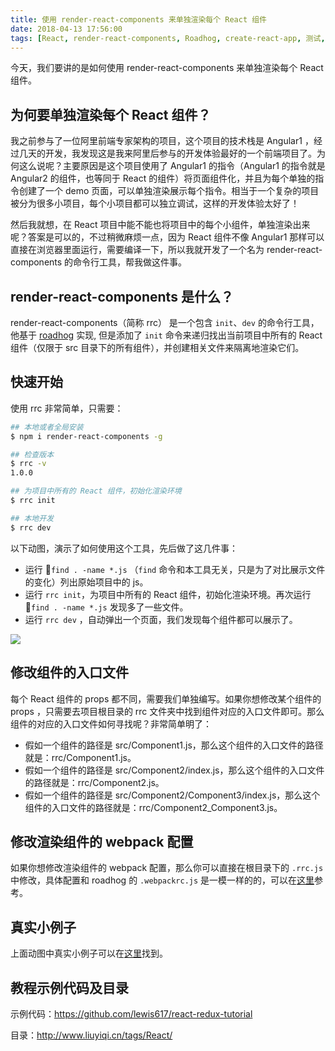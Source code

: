 ```yaml
---
title: 使用 render-react-components 来单独渲染每个 React 组件
date: 2018-04-13 17:56:00
tags: [React, render-react-components, Roadhog, create-react-app, 测试, 单元测试]
---
```


今天，我们要讲的是如何使用 render-react-components 来单独渲染每个 React 组件。

<!--more-->

## 为何要单独渲染每个 React 组件？

我之前参与了一位阿里前端专家架构的项目，这个项目的技术栈是 Angular1 ，经过几天的开发，我发现这是我来阿里后参与的开发体验最好的一个前端项目了。为何这么说呢？主要原因是这个项目使用了 Angular1 的指令（Angular1 的指令就是 Angular2 的组件，也等同于 React 的组件）将页面组件化，并且为每个单独的指令创建了一个 demo 页面，可以单独渲染展示每个指令。相当于一个复杂的项目被分为很多小项目，每个小项目都可以独立调试，这样的开发体验太好了！


然后我就想，在 React 项目中能不能也将项目中的每个小组件，单独渲染出来呢？答案是可以的，不过稍微麻烦一点，因为 React 组件不像 Angular1 那样可以直接在浏览器里面运行，需要编译一下，所以我就开发了一个名为 render-react-components 的命令行工具，帮我做这件事。

## render-react-components 是什么？

render-react-components（简称 rrc） 是一个包含 `init`、`dev` 的命令行工具，他基于 [roadhog](https://github.com/sorrycc/roadhog) 实现, 但是添加了 `init` 命令来递归找出当前项目中所有的 React 组件（仅限于 src 目录下的所有组件），并创建相关文件来隔离地渲染它们。

## 快速开始

使用 rrc 非常简单，只需要：

```bash
## 本地或者全局安装
$ npm i render-react-components -g

## 检查版本
$ rrc -v
1.0.0

## 为项目中所有的 React 组件，初始化渲染环境
$ rrc init

## 本地开发
$ rrc dev

```

以下动图，演示了如何使用这个工具，先后做了这几件事：

- 运行 `find . -name *.js` （`find` 命令和本工具无关，只是为了对比展示文件的变化）列出原始项目中的 js。
- 运行 `rrc init`，为项目中所有的 React 组件，初始化渲染环境。再次运行 `find . -name *.js` 发现多了一些文件。
- 运行 `rrc dev` ，自动弹出一个页面，我们发现每个组件都可以展示了。

![](https://img.alicdn.com/tfs/TB1VPzQnHGYBuNjy0FoXXciBFXa-894-444.gif)

## 修改组件的入口文件

每个 React 组件的 props 都不同，需要我们单独编写。如果你想修改某个组件的 props ，只需要去项目根目录的 rrc 文件夹中找到组件对应的入口文件即可。那么组件的对应的入口文件如何寻找呢？非常简单明了：

- 假如一个组件的路径是 src/Component1.js，那么这个组件的入口文件的路径就是：rrc/Component1.js。
- 假如一个组件的路径是 src/Component2/index.js，那么这个组件的入口文件的路径就是：rrc/Component2.js。
- 假如一个组件的路径是 src/Component2/Component3/index.js，那么这个组件的入口文件的路径就是：rrc/Component2_Component3.js。

## 修改渲染组件的 webpack 配置

如果你想修改渲染组件的 webpack 配置，那么你可以直接在根目录下的 `.rrc.js` 中修改，具体配置和 roadhog 的 `.webpackrc.js` 是一模一样的的，可以在[这里](https://github.com/sorrycc/roadhog/blob/master/README_zh-cn.md#%E9%85%8D%E7%BD%AE)参考。

## 真实小例子

上面动图中真实小例子可以在[这里](https://github.com/lewis617/render-react-components/tree/master/examples/dead-simple)找到。

## 教程示例代码及目录

示例代码：<https://github.com/lewis617/react-redux-tutorial>

目录：<http://www.liuyiqi.cn/tags/React/>